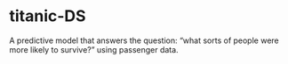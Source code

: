 # titanic-DS
A predictive model that answers the question: “what sorts of people were more likely to survive?” using passenger data.
